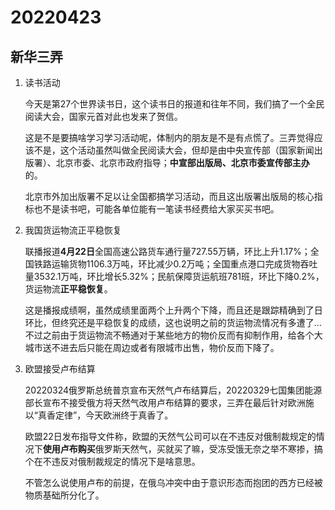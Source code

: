 # 20220423

## 新华三弄

1. 读书活动

   今天是第27个世界读书日，这个读书日的报道和往年不同，我们搞了一个全民阅读大会，国家元首对此也发来了贺信。

   这是不是要搞啥学习学习活动呢，体制内的朋友是不是有点慌了。三弄觉得应该不是，这个活动虽然叫做全民阅读大会，但却是由中央宣传部（国家新闻出版署）、北京市委、北京市政府指导；**中宣部出版局、北京市委宣传部主办**的。

   北京市外加出版署不足以让全国都搞学习活动，而且这出版署出版局的核心指标也不是读书吧，可能各单位能有一笔读书经费给大家买买书吧。

2. 我国货运物流正平稳恢复

   联播报道**4月22日**全国高速公路货车通行量727.55万辆，环比上升1.17%；全国铁路运输货物1106.3万吨，环比减少0.2万吨；全国重点港口完成货物吞吐量3532.1万吨，环比增长5.32%；民航保障货运航班781班，环比下降0.2%，货运物流**正平稳恢复**。

   这是播报成绩啊，虽然成绩里面两个上升两个下降，而且还是跟踪精确到了日环比，但终究还是平稳恢复的成绩，这也说明之前的货运物流情况有多遭了…不过之前由于货运物流不畅通对于某些地方的物价反而有抑制作用，给各个大城市送不进去后只能在周边或者有限城市出售，物价反而下降了。

3. 欧盟接受卢布结算

   20220324俄罗斯总统普京宣布天然气卢布结算后，20220329七国集团能源部长宣布不接受俄方将天然气改用卢布结算的要求，三弄在最后针对欧洲施以“真香定律”，今天欧洲终于真香了。

   欧盟22日发布指导文件称，欧盟的天然气公司可以在不违反对俄制裁规定的情况下**使用卢布购买**俄罗斯天然气，买就买了嘛，受冻受饿无奈之举不寒掺，搞个在不违反对俄制裁规定的情况下是啥意思。

   不管怎么说使用卢布的前提，在俄乌冲突中由于意识形态而抱团的西方已经被物质基础所分化了。